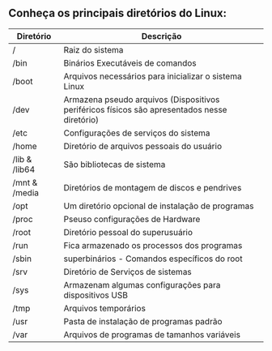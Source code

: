 ## Conheça os principais diretórios do Linux:

| Diretório | Descrição
|-----------|---------------------------------|
| /          | Raiz do sistema                 |
| /bin       | Binários Executáveis de comandos |
| /boot      | Arquivos necessários para inicializar o sistema Linux|
| /dev       | Armazena pseudo arquivos (Dispositivos periféricos físicos são apresentados nesse diretório)|
| /etc       | Configurações de serviços do sistema |
| /home      | Diretório de arquivos pessoais do usuário|
| /lib & /lib64 | São bibliotecas de sistema |
| /mnt & /media | Diretórios de montagem de discos e pendrives|
| /opt       | Um diretório opcional de instalação de programas|
| /proc      | Pseuso configurações de Hardware |
| /root      | Diretório pessoal do superusuário|
| /run       | Fica armazenado os processos dos programas|
| /sbin      | superbinários - Comandos específicos do root|
| /srv       | Diretório de Serviços de sistemas |
| /sys       | Armazenam algumas configurações para dispositivos USB|
| /tmp       | Arquivos temporários |
| /usr       | Pasta de instalação de programas padrão|
| /var       | Arquivos de programas de tamanhos variáveis|

